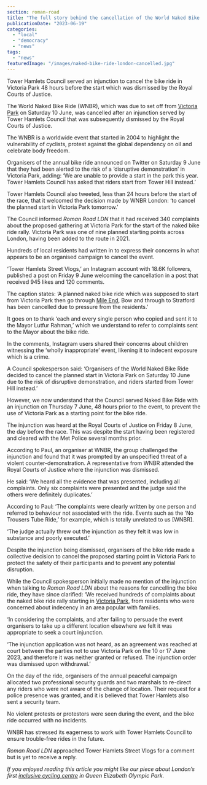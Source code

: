 ```yaml
---
section: roman-road
title: "The full story behind the cancellation of the World Naked Bike Ride in Victoria Park"
publicationDate: "2023-06-19"
categories: 
  - "local"
  - "democracy"
  - "news"
tags: 
  - "news"
featuredImage: "/images/naked-bike-ride-london-cancelled.jpg"
---
```


Tower Hamlets Council served an injunction to cancel the bike ride in Victoria Park 48 hours before the start which was dismissed by the Royal Courts of Justice.

The World Naked Bike Ride (WNBR), which was due to set off from [Victoria Park](https://romanroadlondon.com/victoria-park-east-london-bow/) on Saturday 10 June, was cancelled after an injunction served by Tower Hamlets Council that was subsequently dismissed by the Royal Courts of Justice.

The WNBR is a worldwide event that started in 2004 to highlight the vulnerability of cyclists, protest against the global dependency on oil and celebrate body freedom. 

Organisers of the annual bike ride announced on Twitter on Saturday 9 June that they had been alerted to the risk of a ‘disruptive demonstration’ in Victoria Park, adding: ‘We are unable to provide a start in the park this year. Tower Hamlets Council has asked that riders start from Tower Hill instead.’ 

Tower Hamlets Council also tweeted, less than 24 hours before the start of the race, that it welcomed the decision made by WNBR London: ‘to cancel the planned start in Victoria Park tomorrow.’ 

The Council informed _Roman Road LDN_ that it had received 340 complaints about the proposed gathering at Victoria Park for the start of the naked bike ride rally. Victoria Park was one of nine planned starting points across London, having been added to the route in 2021.

Hundreds of local residents had written in to express their concerns in what appears to be an organised campaign to cancel the event. 

‘Tower Hamlets Street Vlogs,’ an Instagram account with 18.6K followers, published a post on Friday 9 June welcoming the cancellation in a post that received 945 likes and 120 comments. 

The caption states: ‘A planned naked bike ride which was supposed to start from Victoria Park then go through [Mile End](https://romanroadlondon.com/eco-pavilion-mile-end-park-history/), Bow and through to Stratford has been cancelled due to pressure from the residents.’

It goes on to thank ‘each and every single person who copied and sent it to the Mayor Lutfur Rahman,’ which we understand to refer to complaints sent to the Mayor about the bike ride.

In the comments, Instagram users shared their concerns about children witnessing the ‘wholly inappropriate’ event, likening it to indecent exposure which is a crime. 

A Council spokesperson said: ‘Organisers of the World Naked Bike Ride decided to cancel the planned start in Victoria Park on Saturday 10 June due to the risk of disruptive demonstration, and riders started from Tower Hill instead.’

However, we now understand that the Council served Naked Bike Ride with an injunction on Thursday 7 June, 48 hours prior to the event, to prevent the use of Victoria Park as a starting point for the bike ride. 

The injunction was heard at the Royal Courts of Justice on Friday 8 June, the day before the race. This was despite the start having been registered and cleared with the Met Police several months prior. 

According to Paul, an organiser at WNBR, the group challenged the injunction and found that it was prompted by an unspecified threat of a violent counter-demonstration. A representative from WNBR attended the Royal Courts of Justice where the injunction was dismissed.

He said: ‘We heard all the evidence that was presented, including all complaints. Only six complaints were presented and the judge said the others were definitely duplicates.’ 

According to Paul: ‘The complaints were clearly written by one person and referred to behaviour not associated with the ride. Events such as the ‘No Trousers Tube Ride,’ for example, which is totally unrelated to us \[WNBR\].

‘The judge actually threw out the injunction as they felt it was low in substance and poorly executed.’ 

Despite the injunction being dismissed, organisers of the bike ride made a collective decision to cancel the proposed starting point in Victoria Park to protect the safety of their participants and to prevent any potential disruption. 

While the Council spokesperson initially made no mention of the injunction when talking to _Roman Road LDN_ about the reasons for cancelling the bike ride, they have since clarified: ‘We received hundreds of complaints about the naked bike ride rally starting in [Victoria Park](https://romanroadlondon.com/best-parks-green-spaces-bow-east-london/), from residents who were concerned about indecency in an area popular with families.

‘In considering the complaints, and after failing to persuade the event organisers to take up a different location elsewhere we felt it was appropriate to seek a court injunction. 

‘The injunction application was not heard, as an agreement was reached at court between the parties not to use Victoria Park on the 10 or 17 June 2023, and therefore it was neither granted or refused. The injunction order was dismissed upon withdrawal.’

On the day of the ride, organisers of the annual peaceful campaign allocated two professional security guards and two marshals to re-direct any riders who were not aware of the change of location. Their request for a police presence was granted, and it is believed that Tower Hamlets also sent a security team. 

No violent protests or protestors were seen during the event, and the bike ride occurred with no incidents. 

WNBR has stressed its eagerness to work with Tower Hamlets Council to ensure trouble-free rides in the future. 

_Roman Road LDN_ approached Tower Hamlets Street Vlogs for a comment but is yet to receive a reply. 

_If you enjoyed reading this article you might like our piece about London’s first_ [_inclusive cycling centre_](https://romanroadlondon.com/inclusive-cycling-centre-olympic-park/) _in Queen Elizabeth Olympic Park._  

